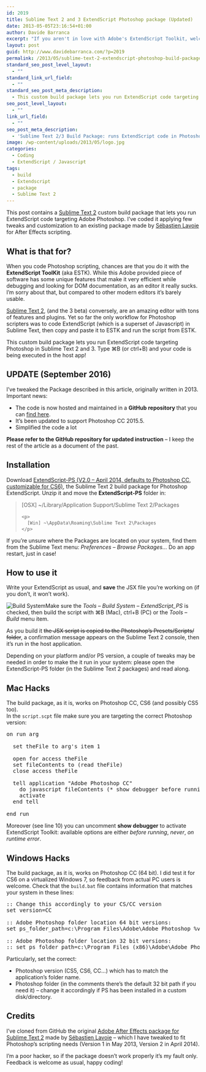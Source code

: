 ```yaml
---
id: 2019
title: Sublime Text 2 and 3 ExtendScript Photoshop package (Updated)
date: 2013-05-05T23:16:54+01:00
author: Davide Barranca
excerpt: "If you aren't in love with Adobe's ExtendScript Toolkit, welcome to the club. I've come up with a Sublime Text 2 build system package that lets you run JSX scripts directly from Sublime Text targeting Photoshop, Command+B or CTRL+B and voilà!"
layout: post
guid: http://www.davidebarranca.com/?p=2019
permalink: /2013/05/sublime-text-2-extendscript-photoshop-build-package/
standard_seo_post_level_layout:
  - ""
standard_link_url_field:
  - ""
standard_seo_post_meta_description:
  - This custom build package lets you run ExtendScript code targeting Photoshop from Sublime Text 2, minimizing the ExtendScript Toolkit use
seo_post_level_layout:
  - ""
link_url_field:
  - ""
seo_post_meta_description:
  - 'Sublime Text 2/3 Build Package: runs ExtendScript code in Photoshop without the need to copy/paste code in ExtendScript ToolKit (ESTK)'
image: /wp-content/uploads/2013/05/logo.jpg
categories:
  - Coding
  - ExtendScript / Javascript
tags:
  - build
  - Extendscript
  - package
  - Sublime Text 2
---
```

<div class="pf-content">
  <p>
    This post contains a <a title="Sublime Text website" href="http://www.sublimetext.com/" target="_blank">Sublime Text 2</a> custom build package that lets you run ExtendScript code targeting Adobe Photoshop. I&#8217;ve coded it applying few tweaks and customization to an existing package made by <a title="Sebastien Lavoie website" href="http://seblavoie.com" target="_blank">Sébastien Lavoie</a> for After Effects scripting. <!--more-->
  </p>

  <h2>
    What is that for?
  </h2>

  <p>
    When you code Photoshop scripting, chances are that you do it with the <strong>ExtendScript ToolKit</strong> (aka ESTK). While this Adobe provided piece of software has some unique features that make it very efficient while debugging and looking for DOM documentation, as an editor it really sucks. I&#8217;m sorry about that, but compared to other modern editors it&#8217;s barely usable.
  </p>

  <p>
    <a title="Sublime Text website" href="http://www.sublimetext.com/" target="_blank">Sublime Text 2</a>, (and the 3 beta) conversely, are an amazing editor with tons of features and plugins. Yet so far the only workflow for Photoshop scripters was to code ExtendScript (which is a superset of Javascript) in Sublime Text, then copy and paste it to ESTK and run the script from ESTK.
  </p>

  <p>
    This custom build package lets you run ExtendScript code targeting Photoshop in Sublime Text 2 and 3. Type ⌘B (or ctrl+B) and your code is being executed in the host app!
  </p>

  <h2>
    UPDATE (September 2016)
  </h2>

  <p>
    I&#8217;ve tweaked the Package described in this article, originally written in 2013. Important news:
  </p>

  <ul>
    <li>
      The code is now hosted and maintained in a <strong>GitHub repository </strong>that you can <a href="https://github.com/undavide/sublime-ps-extendscript">find here</a>.
    </li>
    <li>
      It&#8217;s been updated to support Photoshop CC 2015.5.
    </li>
    <li>
      Simplified the code a lot
    </li>
  </ul>

  <p>
    <strong>Please refer to the GitHub repository for updated instruction</strong> – I keep the rest of the article as a document of the past.
  </p>

  <h2>
    Installation
  </h2>

  <p>
    Download <a title="ExtendScript-PS - Sublime Text 2 build package for Photoshop ExtendScript" href="https://github.com/undavide/sublime-ps-extendscript" target="_blank">ExtendScript-PS (V2.0 &#8211; April 2014, defaults to Photoshop CC, customizable for CS6)</a>, the Sublime Text 2 build package for Photoshop ExtendScript. Unzip it and move the <strong>ExtendScript-PS</strong> folder in:
  </p>

  <blockquote>
    <p>
      [OSX] ~/Library/Application Support/Sublime Text 2/Packages
    </p>

    <p>
      [Win] ~\AppData\Roaming\Sublime Text 2\Packages
    </p>
  </blockquote>

  <p>
    If you&#8217;re unsure where the Packages are located on your system, find them from the Sublime Text menu: <em>Preferences &#8211; Browse Packages&#8230;</em> Do an app restart, just in case!
  </p>

  <h2>
    How to use it
  </h2>

  <p>
    Write your ExtendScript as usual, and <strong>save</strong> the JSX file you&#8217;re working on (if you don&#8217;t, it won&#8217;t work).
  </p>

  <p>
    <img class="alignleft size-medium wp-image-2030" src="/wp-content/uploads/2013/05/BuildSystem-300x280.png" alt="Build System" width="300" height="280" srcset="/wp-content/uploads/2013/05/BuildSystem-300x280.png 300w, /wp-content/uploads/2013/05/BuildSystem-150x140.png 150w, /wp-content/uploads/2013/05/BuildSystem.png 420w" sizes="(max-width: 300px) 100vw, 300px" />Make sure the <em>Tools &#8211; Build System &#8211; ExtendScript_PS</em> is checked, then build the script with ⌘B (Mac), ctrl+B (PC) or the <em>Tools &#8211; Build</em> menu item.
  </p>

  <p>
    As you build it <span style="text-decoration: line-through;">the JSX script is copied to the Photoshop&#8217;s Presets/Scripts/ folder</span>, a confirmation message appears on the Sublime Text 2 console, then it&#8217;s run in the host application.
  </p>

  <p>
    Depending on your platform and/or PS version, a couple of tweaks may be needed in order to make the it run in your system: please open the ExtendScript-PS folder (in the Sublime Text 2 packages) and read along.
  </p>

  <h2>
    Mac Hacks
  </h2>

  <p>
    The build package, as it is, works on Photoshop CC, CS6 (and possibly CS5 too).<br /> In the <code>script.scpt</code> file make sure you are targeting the correct Photoshop version:
  </p>

  <pre class="theme:twilight font-size:14 line-height:18 toolbar:2 striped:false whitespace-before:1 whitespace-after:1 lang:applescript mark:10 decode:true">on run arg

  set theFile to arg's item 1

  open for access theFile
  set fileContents to (read theFile)
  close access theFile

  tell application "Adobe Photoshop CC"
    do javascript fileContents (* show debugger before running / never / on runtime error *)
    activate
  end tell

end run</pre>

  <p>
    Moreover (see line 10) you can uncomment <strong>show debugger</strong> to activate ExtendScript Toolkit: available options are either <em>before running</em>, <em>never</em>, <em>on runtime error</em>.
  </p>

  <h2>
    Windows Hacks
  </h2>

  <p>
    The build package, as it is, works on Photoshop CC (64 bit). I did test it for CS6 on a virtualized Windows 7, so feedback from actual PC users is welcome. Check that the <code>build.bat</code> file contains information that matches your system in these lines:
  </p>

  <pre class="theme:twilight font-size:14 line-height:18 toolbar:2 striped:false whitespace-before:1 whitespace-after:1 lang:default mark:3,6 highlight:0 decode:true ">:: Change this accordingly to your CS/CC version
set version=CC

:: Adobe Photoshop folder location 64 bit versions:
set ps_folder_path=c:\Program Files\Adobe\Adobe Photoshop %version% (64 Bit)

:: Adobe Photoshop folder location 32 bit versions:
:: set ps_folder_path=c:\Program Files (x86)\Adobe\Adobe Photoshop %version%</pre>

  <p>
    Particularly, set the correct:
  </p>

  <ul>
    <li>
      <span style="line-height: 13px;">Photoshop version (CS5, CS6, CC&#8230;) which has to match the application&#8217;s folder name.</span>
    </li>
    <li>
      Photoshop folder (in the comments there&#8217;s the default 32 bit path if you need it) &#8211; change it accordingly if PS has been installed in a custom disk/directory.
    </li>
  </ul>

  <h2>
    Credits
  </h2>

  <p>
    I&#8217;ve cloned from GitHub the original <a title="After Effects Sublime Text 2 package" href="https://github.com/seblavoie/After-Effects-Scripting-Sublime-Text-Package" target="_blank">Adobe After Effects package for Sublime Text 2</a> made by <a title="Sebastien Lavoie" href="http://seblavoie.com" target="_blank">Sébastien Lavoie</a> &#8211; which I have tweaked to fit Photoshop&#8217;s scripting needs (Version 1 in May 2013, Version 2 in April 2014).
  </p>

  <p>
    I&#8217;m a poor hacker, so if the package doesn&#8217;t work properly it&#8217;s my fault only. Feedback is welcome as usual, happy coding!
  </p>
</div>
